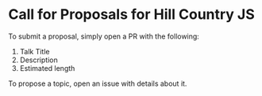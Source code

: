 # Call for Proposals for Hill Country JS

To submit a proposal, simply open a PR with the following:

1. Talk Title
2. Description
3. Estimated length

To propose a topic, open an issue with details about it.
